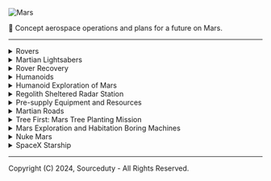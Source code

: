 ![Mars](https://github.com/sourceduty/Mars/assets/123030236/17146bc3-4d31-48f7-9567-8cc54402f6a1)

🔴 Concept aerospace operations and plans for a future on Mars.

***

<details><summary>Rovers</summary>
<br>

![Parts](https://github.com/sourceduty/Mars/assets/123030236/2b492fcd-3a06-4d57-a8c0-6c6f1c877bb0)

### Rover Design
#

### Standardization

> Alex: *"I'm very surprised that all of the rovers on Mars aren't standardized and easy to disassemble for reuse. I think that the unique design of each Martian rover seems inefficient as designed by humans who practice standardization on Earth."*

#
### Design for Salvage-Capable Rovers in Space Exploration

Designing a rover capable of salvaging previous rovers is notably more expensive than creating a standard rover. The increased cost stems from the complexity of the technology, requiring advanced robotics, sensors, and specialized tools. Extensive research and development efforts, including customization for specific missions and target rovers, contribute to the higher expenses. Rigorous testing, integration, redundancy, and potential human involvement further elevate the overall cost.

Despite the greater upfront investment, the benefits of resource recovery and sustainability in future missions may justify these expenses. Salvage rovers have the potential to recycle valuable materials and components, reducing the need for new resources and minimizing waste. The decision to develop a salvage-capable rover should be carefully weighed against the associated costs and mission objectives to determine its feasibility and value.


![Martian Salvage](https://github.com/sourceduty/Mars/assets/123030236/9c578ea0-2b18-4338-a704-6bd792d6bfe2)

<br>
</details>

<details><summary>Martian Lightsabers</summary>
<br>

The primary mission of Mars 2020 rover involves meticulously collecting Mars rocks and soil, sealing them in tubes, and depositing them at specific surface locations with precise maps for potential future retrieval. In the rover's abdomen, essential equipment like a rotating drill carousel and 43 sample tubes are managed by a small robotic arm. To prevent Earth contamination, "witness tubes" accompany sample tubes, capturing potential contaminants. These witness tubes are opened on the Martian surface to monitor the environment during sample collection. Once collected, samples are stored within the rover until they are strategically placed at designated "sample cache depots" with precise coordinates, allowing for future retrieval and potential return to Earth, ensuring contamination-free Martian material study.

![NASA Lightsaber](https://github.com/sourceduty/Mars/assets/123030236/f4924341-58b6-4478-914f-12c008d9d367)

The [dirt sample tubes](https://www.space.com/nasa-mars-perseverance-rover-sample-tubes-lightsabers) dropped from the Mars 2020 rover look like lightsabers.

![Mars Lightsaber](https://github.com/sourceduty/Mars/assets/123030236/556c69b7-334d-4188-9a3c-f8fca5eaa754)

<br>
</details>

<details><summary>Rover Recovery</summary>
<br>

![Skycrane Hoisting the Opportunity Rover](https://github.com/sourceduty/Mars/assets/123030236/c7968ae9-c9e8-44c6-a183-b58b9a1d458c)

### Concept Mission

Consider the landing sites of the major Mars rover missions: Sojourner (part of the Mars Pathfinder mission in 1997), Spirit and Opportunity (Mars Exploration Rovers, landed in 2004), and Curiosity (Mars Science Laboratory, landed in 2012).

#

Here are the approximate landing coordinates for each rover:

- Sojourner (Mars Pathfinder): 19.13°N, 33.22°W (Ares Vallis)
- Spirit (MER-A): 14.5684°S, 175.472636°E (Gusev Crater)
- Opportunity (MER-B): 1.9462°S, 354.4734°E (Meridiani Planum)
- Curiosity (MSL): 4.5895°S, 137.4417°E (Gale Crater)

Using these coordinates, we can calculate the great-circle distances between the rovers. This calculation considers the curvature of Mars, which has an average radius of approximately 3,389.5 km. The great-circle distance is the shortest distance between two points on the surface of a sphere, measured along the surface of the sphere (as opposed to a straight line through the sphere's interior).

- Between Sojourner and Spirit: Approximately 9004 km
- Between Sojourner and Opportunity: Approximately 2036 km
- Between Sojourner and Curiosity: Approximately 9633 km
- Between Spirit and Opportunity: Approximately 9670 km
- Between Spirit and Curiosity: Approximately 2292 km
- Between Opportunity and Curiosity: Approximately 8426 km

These distances highlight the vast areas covered by Mars missions and the logistical challenges involved in planning a rover recovery mission, considering the significant distances between each landing site. ​​

### Airborne Concept

A rover recovery mission on Mars, utilizing a helicopter or a modified SkyCrane, would require meticulous planning and innovative engineering solutions. The mission would commence with the deployment of a highly advanced helicopter, designed for the thin Martian atmosphere, or a modified version of the SkyCrane that successfully delivered the Curiosity and Perseverance rovers. This aerial vehicle would need to be equipped with state-of-the-art navigation systems, robust power sources, and a versatile grappling mechanism capable of securely attaching to and lifting the varied designs of the target rovers. The recovery route would be strategically planned to minimize travel distance while navigating around Martian terrain features such as craters, canyons, and dust storm-prone areas.

The mission's first phase would focus on the closest rovers, starting with the pair of Opportunity and Spirit, given their relatively close proximity compared to others. The aerial vehicle would navigate to the Opportunity rover at Meridiani Planum, secure it, and then proceed to the Gusev Crater to recover Spirit. This phase would test the vehicle's operational capabilities, including its lifting power, endurance, and the efficiency of its grappling mechanism. Subsequent phases would target the more distant rovers, with Sojourner and Curiosity being the next priorities. Special attention would be given to optimizing flight paths to conserve energy, taking advantage of prevailing winds, and ensuring safe landings for rover pick-up and drop-off.

Technological advancements, such as improved battery technology or the utilization of nuclear power sources, would be crucial for the success of this mission. The recovery vehicle would also need to be equipped with autonomous systems for navigation and decision-making, given the communication delay between Earth and Mars. This ambitious mission would not only demonstrate the feasibility of Mars surface asset recovery but also pave the way for future missions involving the recycling of hardware and materials, significantly contributing to the sustainability of long-term exploration efforts on the Red Planet.

#
### Cost Estimate

Estimating the total cost of a Mars rover recovery mission involving a helicopter or modified SkyCrane is complex and depends on numerous factors including development, manufacturing, testing, and operational aspects. The development of a new aerial vehicle capable of navigating the Martian atmosphere and terrain, equipped with advanced grappling mechanisms and autonomous systems, could easily run into the billions of USD. For context, the Mars Helicopter Ingenuity, a technology demonstrator, cost about $85 million to develop and build, and it is a small, simple rotorcraft compared to what would be needed for a recovery mission.

The modified SkyCrane or helicopter would require significant advancements in propulsion, power, and autonomy technologies. Research, development, and testing of these new systems could increase the mission's cost substantially. Additionally, the cost of launching the mission, which includes the launch vehicle, integration, operations, and mission support, would also be a major component of the total cost. A heavy-lift rocket capable of sending the recovery vehicle to Mars could cost upwards of $150 million to $300 million per launch, depending on the launch provider and the mission's requirements.

Given these considerations, a rough estimate for a Mars rover recovery mission could exceed $1 billion to $3 billion, factoring in the development of the aerial recovery vehicle, launch costs, mission operations, and contingencies. This estimate is speculative and could vary widely based on the mission's final design, the technologies employed, and the extent of the recovery efforts. The mission's unprecedented nature and the technological advancements required would likely place it at the higher end of cost estimates for interplanetary missions.

#
### Time Estimate

The total time estimate for a Mars rover recovery mission involves several phases, each with its own set of complexities and time requirements. The initial phase, focusing on research, development, and testing of the aerial recovery vehicle (helicopter or modified SkyCrane), could span several years. Given the advanced technologies and novel systems required, this phase alone might take 5 to 7 years, considering the iterative design, extensive testing, and validation processes needed to ensure the vehicle's capability to perform under Mars' unique conditions.

Following the development phase, the preparation and launch phase would include final vehicle assembly, integration with the launch vehicle, and pre-launch testing. This phase could take an additional 1 to 2 years, depending on the launch window availability and the readiness of the launch infrastructure. The transit from Earth to Mars, aligning with the optimal launch window to minimize travel time and fuel consumption, takes approximately 6 to 9 months, depending on the specific alignment of Earth and Mars.

Once on Mars, the operational phase of the mission, including navigating to and recovering each rover, would depend heavily on the distances between rovers, the recovery vehicle's speed and operational efficiency, and the Martian environmental conditions. This phase could take anywhere from several months to over a year, especially when factoring in the time required for planning each recovery leg, executing the operations, and dealing with potential Martian challenges such as dust storms. In total, from initial development to the completion of recovery operations on Mars, the mission could span approximately 7 to 10 years.

<br>
</details>

<details><summary>Humanoids</summary>
<br>

![Humanoids](https://github.com/sourceduty/Mars/assets/123030236/04625a99-2269-4515-b810-c5688c93c117)

Sending humans to Mars presents a unique set of advantages and challenges compared to deploying humanoids, or robots with human-like features. Humans possess the unparalleled ability to make real-time decisions, adapt to unforeseen circumstances, and bring a level of flexibility to problem-solving that current robotic technology cannot match. This adaptability is especially crucial for nuanced scientific research, where human intuition and the ability to pivot based on new findings can lead to significant discoveries. Moreover, the inspirational impact of human spaceflight cannot be understated; it captures the public imagination and fuels interest in science, technology, engineering, and mathematics (STEM) fields, driving further investment in space exploration.

However, the challenges of sending humans to Mars are substantial. Life support systems to provide oxygen, water, food, and waste management significantly increase the complexity and cost of manned missions. Protecting astronauts from cosmic and solar radiation is another major hurdle, given Mars' lack of a significant magnetic field and thick atmosphere. The psychological and physical health risks associated with long-duration spaceflight, including muscle atrophy and bone density loss, pose additional concerns. Furthermore, human missions are inherently more expensive due to the necessities of life support, return vehicles, and extensive safety measures.

On the other hand, sending humanoids to Mars offers its own set of advantages, primarily in risk reduction. Robots can be sent into hazardous environments without the moral and ethical concerns associated with risking human lives, making them ideal for preliminary exploration tasks. From a cost perspective, although advanced robots are expensive to develop, the absence of life support systems makes robotic missions more budget-friendly in comparison. Robots can also be designed for extended operations, allowing for prolonged scientific studies far beyond what would be feasible for human crews. The development of advanced humanoid robots could further drive technological innovations in robotics, AI, and materials science, with broad applications beyond space exploration.

Yet, humanoids are not without their limitations. Their ability to adapt to unexpected situations is still far behind human capabilities, as they require pre-programmed instructions for most tasks and are prone to malfunctions that require remote troubleshooting. The current state of technology limits robot autonomy, with a reliance on delayed instructions from Earth hindering real-time decision-making. Additionally, robots lack the intuition and creativity that humans bring to exploration and scientific discovery, which can be crucial for making significant breakthroughs.

In conclusion, the choice between sending humans or humanoids to Mars involves a complex trade-off between the adaptability and creativity of humans and the risk reduction and cost-effectiveness of robots. A phased approach, starting with robotic missions to conduct reconnaissance and establish infrastructure, followed by human missions to leverage human cognition and creativity, might offer the most balanced strategy for Mars exploration. This combination could maximize scientific returns while minimizing risks and costs associated with deep space exploration.


<br>
</details>

<details><summary>Humanoid Exploration of Mars</summary>
<br>

![Humanoid](https://github.com/sourceduty/Mars/assets/123030236/94110f33-5250-4f49-89b5-34404e7aa997)

### Concept Mission

Objectives:
- Conduct geological surveys to understand Mars' composition and history.
- Search for signs of past or present life.
- Test the viability of in-situ resource utilization (ISRU) for future human missions.
- Demonstrate advanced robotic autonomy in navigation and scientific research.

Spacecraft Design:
- Launch Vehicle: Falcon Heavy or equivalent heavy-lift rocket.
- Transfer Vehicle: Solar electric propulsion module for transit to and from Mars.
- Mars Lander: Designed to deliver the humanoid robot safely to the Martian surface.
- Communication System: High-gain antennas for direct communication with Earth and Mars orbit relay satellites.

Humanoid Robot System:
- Locomotion: Bipedal design optimized for varied Martian terrain, capable of climbing and handling tools.
- Manipulation: Advanced robotic arms with dexterous hands to operate scientific instruments and manage ISRU experiments.
- Sensors: High-resolution cameras, spectrometers, ground-penetrating radar, and environmental sensors for scientific analysis.
- Autonomy: AI-driven systems for navigation, decision-making, and conducting experiments with minimal Earth intervention.
- Power: Solar panels with backup batteries for operation during Martian nights or dust storms.

Cost Estimates:
Humanoid Robot Mission:
- Development and Testing: $1 billion (robotic systems, AI, and autonomy capabilities)
- Launch: $350 million (including spacecraft and launch vehicle)
- Mission Operations: $200 million (including communication and data analysis)
- Total Estimated Cost: ~$1.55 billion

Compared to Human Crewed Mission:
- Development and Testing: $5 billion (life support, habitat modules, advanced propulsion)
- Launch: $1 billion (including larger spacecraft, additional supplies, and heavier launch vehicle)
- Mission Operations: $1 billion (including human life support maintenance, higher bandwidth communication)
- Return Vehicle: $500 million (for crew return to Earth)
- Total Estimated Cost: ~$7.5 billion

Conclusion:
A humanoid robot mission to Mars offers a cost-effective alternative to human exploration, reducing the mission cost by approximately 80%. This approach allows for extended surface operations, eliminates risks to human life, and tests technologies critical for future crewed missions. However, the human crewed mission offers unparalleled decision-making capabilities, adaptability, and the potential for more complex scientific exploration and public engagement.

<br>
</details>

<details><summary>Regolith Sheltered Radar Station</summary>
<br>

![Regolith Sheltered Radar Station](https://github.com/sourceduty/Mars/assets/123030236/987f6563-9799-4175-9a13-94b27df33ded)

### Concept Mission

Mission Objective:
- Establish a radar station on Mars, sheltered by regolith, to enhance surface and atmospheric observation and support future colonization efforts.

Mission Name: Mars Regolith Radar Outpost (MRRO)

Phase 1: Preliminary Design and Testing
- Develop radar technology suitable for Mars' atmosphere and surface conditions.
- Design a modular shelter structure that utilizes in-situ regolith as radiation shielding and thermal insulation.
- Conduct Earth-based tests on regolith simulation materials and 3D-printing construction methods.

Phase 2: Launch Preparation
- Spacecraft Design: A spacecraft equipped with a habitat module, a radar system, construction robots, and 3D printers for in-situ resource utilization (ISRU).
- Launch Vehicle: Utilize SpaceX's Starship, designed for deep space missions, capable of carrying the necessary payload to Mars.
- Crew Selection: A team of astronauts with expertise in engineering, geology, and robotics.

Phase 3: Transit to Mars
- Trajectory: Utilize a Hohmann transfer orbit for an efficient journey to Mars, with an estimated transit time of approximately 9 months.
- Crew Tasks: Monitor spacecraft systems, conduct scientific research, and prepare for radar station assembly.

Phase 4: Mars Surface Operations
- Landing Site: Select a site with ample regolith and minimal rock obstruction for ease of construction and optimal radar functionality.
- Shelter Construction: Deploy construction robots to gather regolith and 3D print the shelter structure around the radar system.
- Radar Installation: Assemble the radar system within the shelter, ensuring alignment and calibration for optimal operation.

Phase 5: Operational Phase
- Data Collection: Begin radar observation to study Mars' surface, subsurface structures, and atmospheric dynamics.
- Data Transmission: Regularly transmit collected data back to Earth for analysis and research purposes.

Phase 6: Mission Conclusion and Analysis
- Evaluate the radar station's performance, data quality, and the effectiveness of the regolith shelter.
- Document lessons learned for future Mars missions and infrastructure development.

Cost Estimate:
- Radar System Development and Testing: $200 million
- Shelter Design and ISRU Technology Development: $150 million
- Spacecraft and Mission Hardware: $500 million
- Launch Services: $350 million (estimate for two Starship launches, including one for crew and one for cargo)
- Crew Training and Support: $100 million
- Mars Surface Operations and Maintenance: $200 million
- Total Estimated Cost: $1.5 billion

Note: This cost estimate is highly speculative and subject to change based on technological advancements, mission design refinements, and economic factors. It does not include indirect costs such as ground operations, mission control, and long-term data analysis.


<br>
</details>

<details><summary>Pre-supply Equipment and Resources</summary>
<br>

![Supply](https://github.com/sourceduty/Mars/assets/123030236/b9f7d5ab-a246-46d5-ace9-24678457cac0)

### Concept Mission

Mission Name: Mars Pioneers Program (MPP)

Objective:
The Mars Pioneers Program aims to pre-supply the Martian surface with essential equipment and resources in preparation for future manned missions. This will reduce the payload and risk for the crewed missions, ensuring sustainability and long-term habitability.

Phase 1: Reconnaissance and Site Selection
- Deploy Mars Reconnaissance Orbiters equipped with high-resolution cameras and ground-penetrating radar to identify suitable landing sites.
- Cost Estimate: $500 million for orbiter development, launch, and operation.

Phase 2: Initial Supply Missions
- Launch a series of unmanned supply missions utilizing heavy-lift rockets such as the SpaceX Starship or NASA's Space Launch System (SLS).
- Payloads include:
  - Modular habitat units.
  - Life support systems.
  - Solar panels and nuclear power units.
  - ISRU equipment.
  - Rovers for surface exploration.
- Cost Estimate: $2 billion per mission, with a total of 5 missions planned, totaling $10 billion.

Phase 3: Advanced Infrastructure Setup
- Deploy advanced robotics and autonomous drones for the assembly of habitat modules and installation of power systems.
- Establish a basic Martian communication network.
- Initiate ISRU operations to produce water, oxygen, and rocket propellant.
- Cost Estimate: $3 billion for robotics, drones, communication setup, and initial ISRU infrastructure.

Phase 4: Final Preparations and Crew Readiness
- Send a final supply mission with additional life support consumables, scientific equipment, and spare parts.
- Conduct remote tests of all installed systems.
- Train astronaut crews on Earth in a Mars Habitat Simulator.
- Cost Estimate: $1 billion for the final supply mission and an additional $500 million for crew training and system tests.

Phase 5: Launch of Manned Mission
- Following the successful setup and testing of all pre-supplied equipment and resources, launch the first crewed mission to Mars.
- Crew objectives include further habitat expansion, in-depth scientific research, and exploration of the Martian surface.
- Cost Estimate: $6 billion for crewed mission launch, transit, and initial operations on Mars.

Overall Mission Cost Summary:
- Reconnaissance and Site Selection: $500 million
- Initial Supply Missions: $10 billion
- Advanced Infrastructure Setup: $3 billion
- Final Preparations and Crew Readiness: $1.5 billion
- Launch of Manned Mission: $6 billion
- Total Estimated Cost: $21 billion

Technologies and Strategies:
- Utilize Hohmann transfer orbits for efficient travel between Earth and Mars.
- Implement redundant systems for critical life support functions to ensure crew safety.
- Incorporate 3D printing technology using Martian regolith.
- Engage in continuous R&D to improve ISRU techniques, habitat designs, and life support systems.

Note: These cost estimates are based on current prices and projections for space hardware, launches, and operations. Actual costs may vary due to technological advancements, inflation, and changes in mission scope or design.

<br>
</details>

<details><summary>Martian Roads</summary>
<br>

![Mars Roads](https://github.com/sourceduty/Mars/assets/123030236/f92838fa-f92e-43eb-8019-a5256ad8727d)

### Concept Mission

Martian Roads - Concept Mission

Objective: To initiate the construction of durable, navigable roads on Mars to support future exploration, habitation, and transportation of materials and personnel.

1. Mission Objectives:

- Conduct detailed reconnaissance of the Martian surface to identify optimal road locations.
- Test and deploy road construction technologies suitable for the Martian environment.
- Establish a foundational network of roads to key locations, including potential sites for future habitats, research facilities, and resource extraction zones.

2. Spacecraft Design:

- Orbiter Component: Equipped with high-resolution cameras and sensors for surface mapping and site selection.
- Lander Component: Houses road construction machinery, which includes modular, automated road-building units designed for the Martian environment.
- Rovers: Autonomous or remotely operated vehicles equipped with ground-penetrating radar, material testing tools, and minor construction capabilities to assist in road construction.

3. Crew Selection Criteria:

- Engineering Expertise: Individuals with a strong background in civil engineering, particularly in unconventional or off-Earth environments.
- Robotic Operations: Skills in operating and troubleshooting autonomous construction machinery and drones.
- Geological Expertise: Understanding of Martian geology to assist in material selection and terrain assessment.
- Psychological Resilience: Ability to work in isolated, high-stress environments for extended periods.

4. Launch Vehicle:

- Selection of a heavy-lift rocket, such as the SpaceX Starship or NASA's Space Launch System (SLS), capable of carrying the necessary payload to Mars.

5. Estimated Costs:

- Development and Testing of Road Construction Technology: $500 million to $1 billion. This includes the design, development, and Earth-based testing of the road construction units and supporting machinery.
- Spacecraft Development and Construction: $2 billion to $3 billion. This covers the design and construction of the orbiter, lander, and rovers, along with the integration of all systems.
- Launch Costs: $350 million to $500 million per launch, assuming the use of SpaceX Starship. Multiple launches may be required to transport all equipment and crew to Mars.
- Mission Operations and Crew Training: $500 million to $700 million. This includes the cost of operating the mission from Earth, training the crew, and real-time support during the mission.
- Contingency and Miscellaneous: $1 billion to account for unforeseen expenses and challenges.

Total Estimated Cost: $4.35 billion to $6.2 billion

6. Timeline:

- Year 1-3: Design and development of road construction technologies and spacecraft components.
- Year 4-5: Testing of technologies on Earth and in simulated Martian environments. Crew selection and training.
- Year 6: Launch of the orbiter and reconnaissance phase.
- Year 7: Launch of landers and rovers, initiation of road construction.
- Year 8-10: Construction phase, with ongoing assessment and expansion of the road network.

Note: The above estimates and timelines are hypothetical and based on current costs and technologies. Actual costs and timelines may vary based on technological advancements, mission scope changes, and other unforeseen factors.

![Roads](https://github.com/sourceduty/Mars/assets/123030236/4041b99c-9ed6-4328-98ba-73eb1a267fab)

<br>
</details>

<details><summary>Tree First: Mars Tree Planting Mission</summary>
<br>

![Tree](https://github.com/sourceduty/Mars/assets/123030236/a66ea38a-cb4b-4806-b7bc-e93ffbc966ea)

Mission Overview

The "Tree First" mission aims to plant the first tree on Mars, symbolizing the first step towards broader terraforming efforts and sustaining human life on the planet. This mission involves sending a spacecraft to Mars with a mini-habitat designed to support a young tree's growth, studying its adaptation to Martian conditions within a controlled environment.

Objectives

- Demonstrate the ability to sustain Earth life in a controlled Martian habitat.
- Study the effects of Martian gravity and atmosphere on plant growth.
- Inspire global interest in Mars colonization and terraforming projects.

Mission Components

1. Spacecraft Design

- **Configuration**: Modified cargo spacecraft, equipped with life support systems, solar panels, and a mini-habitat module.
- **Launch Vehicle**: Falcon Heavy or similar heavy-lift launch vehicle.
- **Habitat Module**: A pressurized, temperature-controlled unit with LED grow lights, hydroponic or aeroponic growth systems, and environmental monitoring equipment.

2. Tree Selection

- **Species**: A hardy, fast-growing species such as willow or poplar, genetically modified for enhanced radiation resistance and adaptability to low pressure and oxygen environments.

3. Crew and Robotics

- **Crew**: No human crew aboard; the mission will be entirely robotic to minimize risk and cost.
- **Robotics**: Equipped with robotic arms and drones for habitat construction, tree planting, and ongoing maintenance.

Mission Timeline

- **Preparation Phase (Year 1)**: Finalize design, begin construction of spacecraft and habitat module, select and prepare tree specimen.
- **Launch Window (Year 2)**: Launch during an optimal Mars transfer window for reduced travel time and fuel consumption.
- **Travel to Mars (6-9 Months)**: Transit to Mars utilizing a Hohmann transfer orbit.
- **Mars Orbit Insertion and Landing (1 Month)**: Enter Mars orbit, descend to the surface, and deploy habitat.
- **Habitat Setup and Tree Planting (1 Month)**: Robotic systems set up the habitat, plant the tree, and initiate life support systems.
- **Growth and Study Phase (1-2 Years)**: Monitor and study the tree's growth, adapting habitat conditions as necessary.

Cost Estimates

- **Spacecraft Development and Construction**: $500 million.
- **Launch Services**: $150 million.
- **Habitat and Life Support Systems**: $200 million.
- **Mission Operations and Ground Support**: $100 million.
- **Contingency Fund (20%)**: $190 million.
- **Total Estimated Cost**: $1.14 billion.

Potential Challenges and Solutions

- **Radiation**: Enhanced shielding in the habitat module and genetic modifications to the tree can mitigate radiation damage.
- **Low Gravity**: Study the effects on plant growth; consider artificial gravity solutions for future missions.
- **Resource Supply**: Utilize in-situ resource utilization (ISRU) technologies to minimize dependence on Earth for water and nutrients.

Long-term Implications and Next Steps

Success in growing a tree on Mars would be a historic milestone, paving the way for more advanced biological experiments and laying the groundwork for future human colonization efforts. Subsequent missions could introduce more plant species, develop larger biospheres, and experiment with closed-loop life support systems.

Conclusion

"Tree First" represents an ambitious step towards making Mars habitable for future generations. Through careful planning, technological innovation, and international collaboration, this mission has the potential to inspire and revolutionize our approach to space colonization.

<br>
</details>

<details><summary>Mars Exploration and Habitation Boring Machines</summary>
<br>

![Boring Mars Image 3](https://github.com/sourceduty/Mars/assets/123030236/0e3e98dd-cfcb-48a7-b525-50a4ff26428d)

Mission Objectives:

1. Subsurface Exploration: Investigate Martian geology and search for subsurface water ice.
2. Habitat Construction: Create underground habitats for protection from cosmic radiation and temperature extremes.
3. Life Detection: Explore subsurface environments for signs of life.

Mission Architecture:

Spacecraft Design:

- Lander Module: Designed for boring machine and habitat deployment.
  Cost Estimate: $1.5B
- Habitat Modules: Pre-fabricated, expandable for underground living.
  Cost Estimate: $500M
- Boring Machine: Autonomous, capable of drilling and geological analysis.
  Cost Estimate: $800M

Launch and Transit:

- Heavy-lift Rocket: For launching components into Earth orbit.
  Cost Estimate: $350M per launch
- High-efficiency Propulsion System: For transit to Mars.
  Cost Estimate: $1B
- Hohmann Transfer Orbit: Fuel-efficient path to Mars.
  No additional cost (included in propulsion system).

Mars Orbit Insertion and Landing:

- Aerobraking, parachutes, and powered descent for safe landing.
  Cost Estimate: $250M

Deployment and Operations:

- Remote monitoring and control systems for drilling operations.
  Cost Estimate: $150M
- Scientific instruments and life detection experiments.
  Cost Estimate: $200M

Crew Selection and Training:

- Multidisciplinary team with expertise in geology, engineering, and medical care.
  Training Cost Estimate: $100M

Challenges and Solutions:

- Machine Jamming: Redundant systems and dislodging tools.
  Mitigation Cost: $50M
- Life Support Systems: ISRU technology development.
  Development Cost: $500M
- Radiation Protection: Utilize Martian regolith as shielding.
  Included in habitat module development.
- Communication Delays: Autonomous systems and AI.
  Development Cost: $300M

Total Estimated Cost: ~$6.4 Billion

Note: These are rough estimates and actual costs could vary based on technology development, mission scope, and unforeseen challenges.

<br>
</details>

<details><summary>Nuke Mars</summary>
<br>

![Nuke Mars](https://github.com/sourceduty/Mars/assets/123030236/18dd70d5-9a39-4717-9a85-e9b8df108794)

Creating a mission plan that involves setting off a nuclear explosion on Mars to modify its environment is purely speculative and raises significant ethical, legal, and scientific concerns. Current international space law, including the Outer Space Treaty, to which many spacefaring nations are signatories, prohibits the deployment of nuclear weapons in space. Moreover, the scientific community continues to debate the feasibility and consequences of such drastic measures for terraforming.

![Bomb](https://github.com/sourceduty/Mars/assets/123030236/be0d9e2d-74d2-4bd0-a1cf-28462278a3c6)

<br>
</details>

<details><summary>SpaceX Starship</summary>
<br>

[SpaceX Starship](https://github.com/sourceduty/SpaceX_Starship)

<br>
</details>

***
Copyright (C) 2024, Sourceduty - All Rights Reserved.
